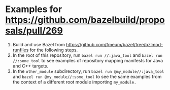 # Examples for https://github.com/bazelbuild/proposals/pull/269

1. Build and use Bazel from https://github.com/fmeum/bazel/tree/bzlmod-runfiles for the following steps.
2. In the root of this repository, run `bazel run //:java_tool` and `bazel run //:some_tool` to see examples of repository mapping manifests for Java and C++ targets.
3. In the `other_module` subdirectory, run `bazel run @my_module//:java_tool` and `bazel run @my_module//:some_tool` to see the same examples from the context of a different root module importing `my_module.`
